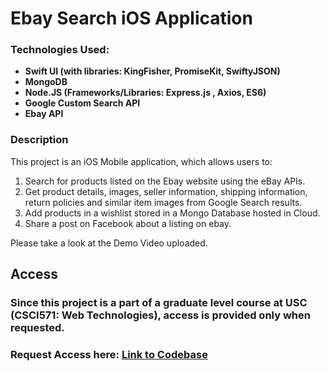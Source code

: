 # Ebay Search iOS Application

### Technologies Used: 
- **Swift UI (with libraries: KingFisher, PromiseKit, SwiftyJSON)**
- **MongoDB**
- **Node.JS (Frameworks/Libraries: Express.js , Axios, ES6)**
- **Google Custom Search API**
- **Ebay API**

### Description

This project is an iOS Mobile application, which allows users to:

1. Search for products listed on the Ebay website using the eBay APIs.
2. Get product details, images, seller information, shipping information, return policies and similar item images from Google Search results.
3. Add products in a wishlist stored in a  Mongo Database hosted in Cloud.
4. Share a post on Facebook about a listing on ebay.

Please take a look at the Demo Video uploaded. 

## Access

### Since this project is a part of a graduate level course at USC (CSCI571: Web Technologies), access is provided only when requested.
### **Request Access here:** [Link to Codebase](https://drive.google.com/drive/folders/1I_JreJqG_Ef-sgqJ4Azysq593d-bzE7p?usp=sharing)
